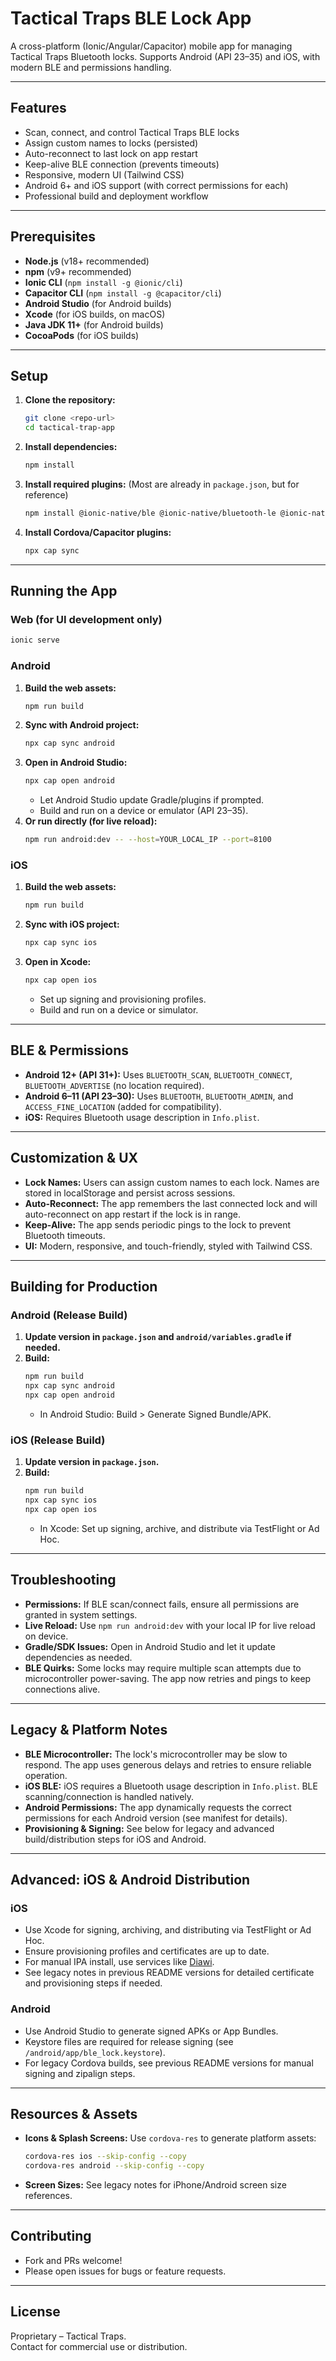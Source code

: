 # Tactical Traps BLE Lock App

A cross-platform (Ionic/Angular/Capacitor) mobile app for managing Tactical Traps Bluetooth locks.
Supports Android (API 23–35) and iOS, with modern BLE and permissions handling.

---

## Features
- Scan, connect, and control Tactical Traps BLE locks
- Assign custom names to locks (persisted)
- Auto-reconnect to last lock on app restart
- Keep-alive BLE connection (prevents timeouts)
- Responsive, modern UI (Tailwind CSS)
- Android 6+ and iOS support (with correct permissions for each)
- Professional build and deployment workflow

---

## Prerequisites
- **Node.js** (v18+ recommended)
- **npm** (v9+ recommended)
- **Ionic CLI** (`npm install -g @ionic/cli`)
- **Capacitor CLI** (`npm install -g @capacitor/cli`)
- **Android Studio** (for Android builds)
- **Xcode** (for iOS builds, on macOS)
- **Java JDK 11+** (for Android builds)
- **CocoaPods** (for iOS builds)

---

## Setup
1. **Clone the repository:**
   ```sh
   git clone <repo-url>
   cd tactical-trap-app
   ```
2. **Install dependencies:**
   ```sh
   npm install
   ```
3. **Install required plugins:**
   (Most are already in `package.json`, but for reference)
   ```sh
   npm install @ionic-native/ble @ionic-native/bluetooth-le @ionic-native/app-version @ionic-native/android-permissions @capacitor/device @capacitor/preferences
   ```
4. **Install Cordova/Capacitor plugins:**
   ```sh
   npx cap sync
   ```

---

## Running the App

### Web (for UI development only)
```sh
ionic serve
```

### Android
1. **Build the web assets:**
   ```sh
   npm run build
   ```
2. **Sync with Android project:**
   ```sh
   npx cap sync android
   ```
3. **Open in Android Studio:**
   ```sh
   npx cap open android
   ```
   - Let Android Studio update Gradle/plugins if prompted.
   - Build and run on a device or emulator (API 23–35).
4. **Or run directly (for live reload):**
   ```sh
   npm run android:dev -- --host=YOUR_LOCAL_IP --port=8100
   ```

### iOS
1. **Build the web assets:**
   ```sh
   npm run build
   ```
2. **Sync with iOS project:**
   ```sh
   npx cap sync ios
   ```
3. **Open in Xcode:**
   ```sh
   npx cap open ios
   ```
   - Set up signing and provisioning profiles.
   - Build and run on a device or simulator.

---

## BLE & Permissions
- **Android 12+ (API 31+):** Uses `BLUETOOTH_SCAN`, `BLUETOOTH_CONNECT`, `BLUETOOTH_ADVERTISE` (no location required).
- **Android 6–11 (API 23–30):** Uses `BLUETOOTH`, `BLUETOOTH_ADMIN`, and `ACCESS_FINE_LOCATION` (added for compatibility).
- **iOS:** Requires Bluetooth usage description in `Info.plist`.

---

## Customization & UX
- **Lock Names:** Users can assign custom names to each lock. Names are stored in localStorage and persist across sessions.
- **Auto-Reconnect:** The app remembers the last connected lock and will auto-reconnect on app restart if the lock is in range.
- **Keep-Alive:** The app sends periodic pings to the lock to prevent Bluetooth timeouts.
- **UI:** Modern, responsive, and touch-friendly, styled with Tailwind CSS.

---

## Building for Production

### Android (Release Build)
1. **Update version in `package.json` and `android/variables.gradle` if needed.**
2. **Build:**
   ```sh
   npm run build
   npx cap sync android
   npx cap open android
   ```
   - In Android Studio: Build > Generate Signed Bundle/APK.

### iOS (Release Build)
1. **Update version in `package.json`.**
2. **Build:**
   ```sh
   npm run build
   npx cap sync ios
   npx cap open ios
   ```
   - In Xcode: Set up signing, archive, and distribute via TestFlight or Ad Hoc.

---

## Troubleshooting
- **Permissions:** If BLE scan/connect fails, ensure all permissions are granted in system settings.
- **Live Reload:** Use `npm run android:dev` with your local IP for live reload on device.
- **Gradle/SDK Issues:** Open in Android Studio and let it update dependencies as needed.
- **BLE Quirks:** Some locks may require multiple scan attempts due to microcontroller power-saving. The app now retries and pings to keep connections alive.

---

## Legacy & Platform Notes
- **BLE Microcontroller:** The lock's microcontroller may be slow to respond. The app uses generous delays and retries to ensure reliable operation.
- **iOS BLE:** iOS requires a Bluetooth usage description in `Info.plist`. BLE scanning/connection is handled natively.
- **Android Permissions:** The app dynamically requests the correct permissions for each Android version (see manifest for details).
- **Provisioning & Signing:** See below for legacy and advanced build/distribution steps for iOS and Android.

---

## Advanced: iOS & Android Distribution

### iOS
- Use Xcode for signing, archiving, and distributing via TestFlight or Ad Hoc.
- Ensure provisioning profiles and certificates are up to date.
- For manual IPA install, use services like [Diawi](https://www.diawi.com/).
- See legacy notes in previous README versions for detailed certificate and provisioning steps if needed.

### Android
- Use Android Studio to generate signed APKs or App Bundles.
- Keystore files are required for release signing (see `/android/app/ble_lock.keystore`).
- For legacy Cordova builds, see previous README versions for manual signing and zipalign steps.

---

## Resources & Assets
- **Icons & Splash Screens:** Use `cordova-res` to generate platform assets:
  ```sh
  cordova-res ios --skip-config --copy
  cordova-res android --skip-config --copy
  ```
- **Screen Sizes:** See legacy notes for iPhone/Android screen size references.

---

## Contributing
- Fork and PRs welcome!
- Please open issues for bugs or feature requests.

---

## License
Proprietary – Tactical Traps.  
Contact for commercial use or distribution.
